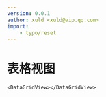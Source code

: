 ```yaml
---
version: 0.0.1
author: xuld <xuld@vip.qq.com>
import:
    - typo/reset
---
```

# 表格视图

```tsx demo
<DataGridView></DataGridView>
```